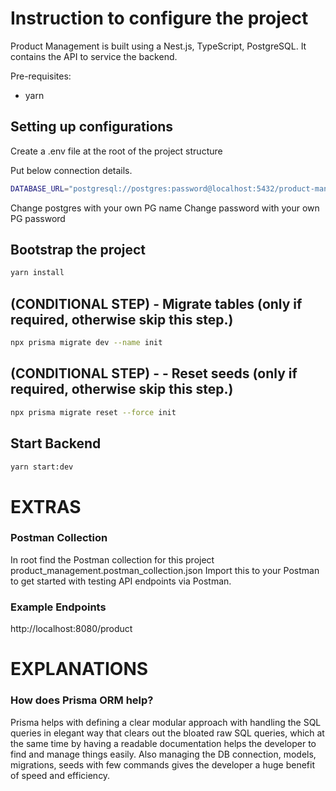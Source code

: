 # Instruction to configure the project

Product Management is built using a Nest.js, TypeScript, PostgreSQL.
It contains the API to service the backend.

Pre-requisites:

- yarn

## Setting up configurations

Create a .env file at the root of the project structure

Put below connection details.

```sh
DATABASE_URL="postgresql://postgres:password@localhost:5432/product-management-test?schema=public"
```

Change postgres with your own PG name
Change password with your own PG password

## Bootstrap the project

```sh
yarn install
```

## (CONDITIONAL STEP) - Migrate tables (only if required, otherwise skip this step.)

```sh
npx prisma migrate dev --name init
```

## (CONDITIONAL STEP) - - Reset seeds (only if required, otherwise skip this step.)

```sh
npx prisma migrate reset --force init
```

## Start Backend

```sh
yarn start:dev
```

# EXTRAS

### Postman Collection

In root find the Postman collection for this project product_management.postman_collection.json
Import this to your Postman to get started with testing API endpoints via Postman.

### Example Endpoints

http://localhost:8080/product

# EXPLANATIONS

### How does Prisma ORM help?

Prisma helps with defining a clear modular approach with handling the SQL queries in elegant way that clears out the bloated raw SQL queries, which at the same time by having a readable documentation helps the developer to find and manage things easily. Also managing the DB connection, models, migrations, seeds with few commands gives the developer a huge benefit of speed and efficiency.
